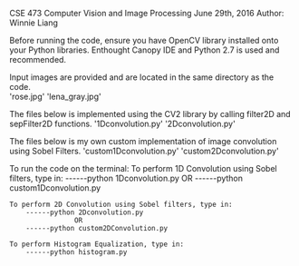 CSE 473 Computer Vision and Image Processing
June 29th, 2016
Author: Winnie Liang

Before running the code, ensure you have OpenCV library installed onto your Python libraries. Enthought Canopy IDE and Python 2.7 is used and recommended.


Input images are provided and are located in the same directory as the code.   
    'rose.jpg' 'lena_gray.jpg'

The files below is implemented using the CV2 library by calling filter2D and sepFilter2D functions.
    '1Dconvolution.py' '2Dconvolution.py'

The files below is my own custom implementation of image convolution using Sobel Filters.
    'custom1Dconvolution.py' 'custom2Dconvolution.py'



To run the code on the terminal:
	To perform 1D Convolution using Sobel filters, type in:
        ------python 1Dconvolution.py
                    OR
        ------python custom1Dconvolution.py

	To perform 2D Convolution using Sobel filters, type in:
        ------python 2Dconvolution.py
                    OR
        ------python custom2DConvolution.py

	To perform Histogram Equalization, type in:
        ------python histogram.py

